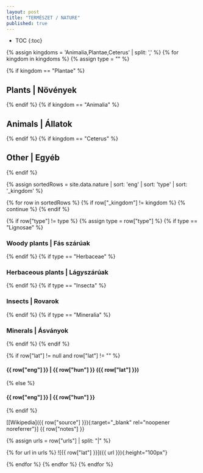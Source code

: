 ```yaml
---
layout: post
title: "TERMÉSZET / NATURE"
published: true
---
```


* TOC
{:toc}

{% assign kingdoms = 'Animalia,Plantae,Ceterus' | split: ',' %}
{% for kingdom in kingdoms %}
{% assign type = "" %}

{% if kingdom == "Plantae" %}

## Plants | Növények

{% endif %}
{% if kingdom == "Animalia" %}

## Animals | Állatok

{% endif %}
{% if kingdom == "Ceterus" %}

## Other | Egyéb

{% endif %}

{% assign sortedRows = site.data.nature | sort: 'eng' | sort: 'type' | sort: '_kingdom' %}

{% for row in sortedRows %}
{% if row["_kingdom"] != kingdom %}
{% continue %}
{% endif %}

<!-- type -->

{% if row["type"] != type %}
{% assign type = row["type"] %}
{% if type == "Lignosae" %}

### Woody plants | Fás szárúak

{% endif %}
{% if type == "Herbaceae" %}

### Herbaceous plants | Lágyszárúak

{% endif %}
{% if type == "Insecta" %}

### Insects | Rovarok

{% endif %}
{% if type == "Mineralia" %}

### Minerals | Ásványok

{% endif %}
{% endif %}

<!-- name -->

{% if row["lat"] != null and row["lat"] != "" %}

#### {{ row["eng"] }} | {{ row["hun"] }} ({{ row["lat"] }})

{% else %}

#### {{ row["eng"] }} | {{ row["hun"] }}

{% endif %}

[[Wikipedia]({{ row["source"] }}){:target="\_blank" rel="noopener noreferrer"}] {{ row["notes"] }}

{% assign urls = row["urls"] | split: "|" %}

{% for url in urls %}
![{{ row["lat"] }}]({{ url }}){:height="100px"}

{% endfor %}
{% endfor %}
{% endfor %}
